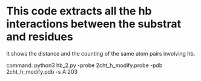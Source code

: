 # This code extracts all the hb interactions between the substrat and residues
It shows the distance and the counting of the same atom pairs involving hb.

command: python3 hb_2.py -probe 2cht_h_modify.probe -pdb 2cht_h_modify.pdb -s A:203